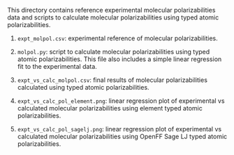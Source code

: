 This directory contains reference experimental molecular polarizabilities data and scripts to calculate molecular polarizabilities using typed atomic polarizabilities.

1. `expt_molpol.csv`: experimental reference of molecular polarizabilities.

2. `molpol.py`: script to calculate molecular polarizabilities using typed atomic polarizabilities. This file also includes a simple linear regression fit to the experimental data.

3. `expt_vs_calc_molpol.csv`: final results of molecular polarizabilities calculated using typed atomic polarizabilities.

4. `expt_vs_calc_pol_element.png`: linear regression plot of experimental vs calculated molecular polarizabilities using element typed atomic polarizabilities.

5. `expt_vs_calc_pol_sagelj.png`: linear regression plot of experimental vs calculated molecular polarizabilities using OpenFF Sage LJ typed atomic polarizabilities.
